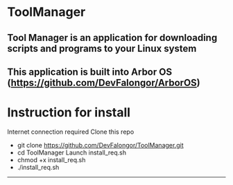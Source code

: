 # ToolManager
Tool Manager is an application for downloading scripts and programs to your Linux system
---
This application is built into Arbor OS (https://github.com/DevFalongor/ArborOS)
---
# Instruction for install
Internet connection required
Clone this repo
 + git clone https://github.com/DevFalongor/ToolManager.git
 + cd ToolManager
Launch install_req.sh
 + chmod +x install_req.sh
 + ./install_req.sh
---
